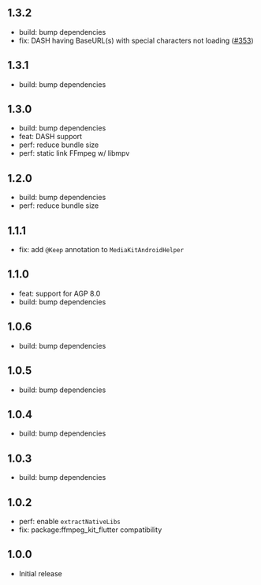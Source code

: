 ## 1.3.2

- build: bump dependencies
- fix: DASH having BaseURL(s) with special characters not loading ([#353](https://github.com/media-kit/media-kit/issues/353))

## 1.3.1

- build: bump dependencies

## 1.3.0

- build: bump dependencies
- feat: DASH support
- perf: reduce bundle size
- perf: static link FFmpeg w/ libmpv

## 1.2.0

- build: bump dependencies
- perf: reduce bundle size

## 1.1.1

- fix: add `@Keep` annotation to `MediaKitAndroidHelper`

## 1.1.0

- feat: support for AGP 8.0
- build: bump dependencies

## 1.0.6

- build: bump dependencies

## 1.0.5

- build: bump dependencies

## 1.0.4

- build: bump dependencies

## 1.0.3

- build: bump dependencies

## 1.0.2

- perf: enable `extractNativeLibs`
- fix: package:ffmpeg_kit_flutter compatibility

## 1.0.0

- Initial release
